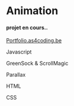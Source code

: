 # Animation

#### projet en cours..

[Portfolio.as4coding.be](https://as4coding.be)

Javascript

GreenSock & ScrollMagic

Parallax

HTML

CSS

